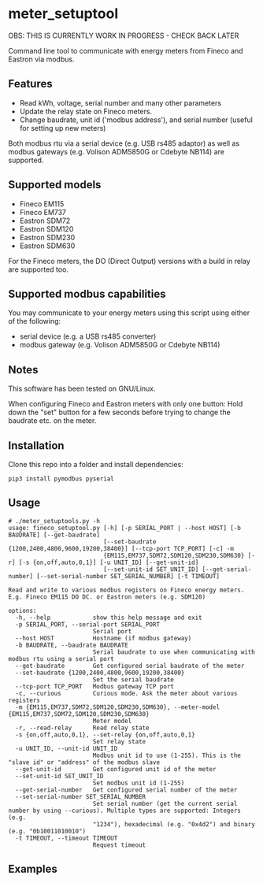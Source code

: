 # meter_setuptool
OBS: THIS IS CURRENTLY WORK IN PROGRESS - CHECK BACK LATER

Command line tool to communicate with energy meters from Fineco and Eastron via modbus.

## Features
- Read kWh, voltage, serial number and many other parameters
- Update the relay state on Fineco meters.
- Change baudrate, unit id ('modbus address'), and serial number (useful for setting up new meters)

Both modbus rtu via a serial device (e.g. USB rs485 adaptor) as well as modbus gateways (e.g. Volison ADM5850G or Cdebyte NB114) are supported.

## Supported models
- Fineco EM115
- Fineco EM737
- Eastron SDM72
- Eastron SDM120
- Eastron SDM230
- Eastron SDM630

For the Fineco meters, the DO (Direct Output) versions with a build in relay are supported too.

## Supported modbus capabilities
You may communicate to your energy meters using this script using either of the following:

- serial device (e.g. a USB rs485 converter)
- modbus gateway (e.g. Volison ADM5850G or Cdebyte NB114)

## Notes
This software has been tested on GNU/Linux.

When configuring Fineco and Eastron meters with only one button: Hold down the "set" button for a few seconds before trying to change the baudrate etc. on the meter.

## Installation
Clone this repo into a folder and install dependencies:

```
pip3 install pymodbus pyserial
```

## Usage
```
# ./meter_setuptools.py -h
usage: fineco_setuptool.py [-h] [-p SERIAL_PORT | --host HOST] [-b BAUDRATE] [--get-baudrate]
                           [--set-baudrate {1200,2400,4800,9600,19200,38400}] [--tcp-port TCP_PORT] [-c] -m
                           {EM115,EM737,SDM72,SDM120,SDM230,SDM630} [-r] [-s {on,off,auto,0,1}] [-u UNIT_ID] [--get-unit-id]
                           [--set-unit-id SET_UNIT_ID] [--get-serial-number] [--set-serial-number SET_SERIAL_NUMBER] [-t TIMEOUT]

Read and write to various modbus registers on Fineco energy meters. E.g. Fineco EM115 DO DC. or Eastron meters (e.g. SDM120)

options:
  -h, --help            show this help message and exit
  -p SERIAL_PORT, --serial-port SERIAL_PORT
                        Serial port
  --host HOST           Hostname (if modbus gateway)
  -b BAUDRATE, --baudrate BAUDRATE
                        Serial baudrate to use when communicating with modbus rtu using a serial port
  --get-baudrate        Get configured serial baudrate of the meter
  --set-baudrate {1200,2400,4800,9600,19200,38400}
                        Set the serial baudrate
  --tcp-port TCP_PORT   Modbus gateway TCP port
  -c, --curious         Curious mode. Ask the meter about various registers
  -m {EM115,EM737,SDM72,SDM120,SDM230,SDM630}, --meter-model {EM115,EM737,SDM72,SDM120,SDM230,SDM630}
                        Meter model
  -r, --read-relay      Read relay state
  -s {on,off,auto,0,1}, --set-relay {on,off,auto,0,1}
                        Set relay state
  -u UNIT_ID, --unit-id UNIT_ID
                        Modbus unit id to use (1-255). This is the "slave id" or "address" of the modbus slave
  --get-unit-id         Get configured unit id of the meter
  --set-unit-id SET_UNIT_ID
                        Set modbus unit id (1-255)
  --get-serial-number   Get configured serial number of the meter
  --set-serial-number SET_SERIAL_NUMBER
                        Set serial number (get the current serial number by using --curious). Multiple types are supported: Integers (e.g.
                        "1234"), hexadecimal (e.g. "0x4d2") and binary (e.g. "0b10011010010")
  -t TIMEOUT, --timeout TIMEOUT
                        Request timeout
```

## Examples

